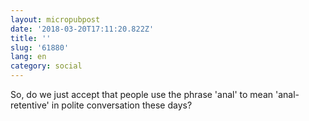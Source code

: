 ```yaml
---
layout: micropubpost
date: '2018-03-20T17:11:20.822Z'
title: ''
slug: '61880'
lang: en
category: social
---
```

So, do we just accept that people use the phrase 'anal' to mean 'anal-retentive' in polite conversation these days?
